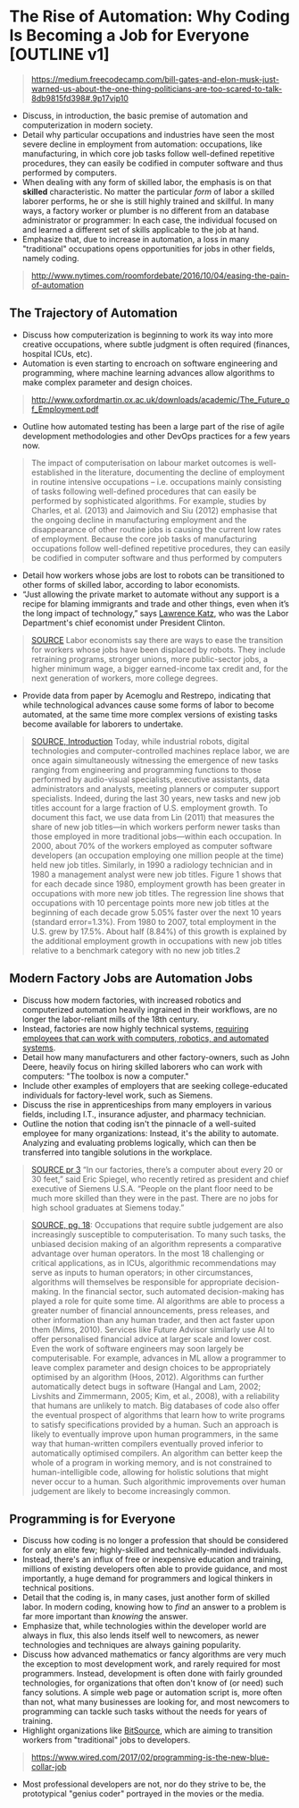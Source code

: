 # The Rise of Automation: Why Coding Is Becoming a Job for Everyone [OUTLINE v1]

> https://medium.freecodecamp.com/bill-gates-and-elon-musk-just-warned-us-about-the-one-thing-politicians-are-too-scared-to-talk-8db9815fd398#.9p17vip10

- Discuss, in introduction, the basic premise of automation and computerization in modern society.
- Detail why particular occupations and industries have seen the most severe decline in employment from automation: occupations, like manufacturing, in which core job tasks follow well-defined repetitive procedures, they can easily be codified in computer software and thus performed by computers.
- When dealing with any form of skilled labor, the emphasis is on that **skilled** characteristic.  No matter the particular _form_ of labor a skilled laborer performs, he or she is still highly trained and skillful.  In many ways, a factory worker or plumber is no different from an database administrator or programmer: In each case, the individual focused on and learned a different set of skills applicable to the job at hand.
- Emphasize that, due to increase in automation, a loss in many "traditional" occupations opens opportunities for jobs in other fields, namely coding.

> http://www.nytimes.com/roomfordebate/2016/10/04/easing-the-pain-of-automation

## The Trajectory of Automation

- Discuss how computerization is beginning to work its way into more creative occupations, where subtle judgment is often required (finances, hospital ICUs, etc).
- Automation is even starting to encroach on software engineering and programming, where machine learning advances allow algorithms to make complex parameter and design choices.
> http://www.oxfordmartin.ox.ac.uk/downloads/academic/The_Future_of_Employment.pdf
- Outline how automated testing has been a large part of the rise of agile development methodologies and other DevOps practices for a few years now.
> The impact of computerisation on labour market outcomes is well-established in the literature, documenting the decline of employment in routine intensive
occupations – i.e. occupations mainly consisting of tasks following well-defined procedures that can easily be performed by sophisticated algorithms. For example,
studies by Charles, et al. (2013) and Jaimovich and Siu (2012) emphasise that the ongoing decline in manufacturing employment and the disappearance
of other routine jobs is causing the current low rates of employment.
> Because the core job tasks of manufacturing occupations follow well-defined repetitive procedures, they can easily be codified in computer software and thus performed by computers

- Detail how workers whose jobs are lost to robots can be transitioned to other forms of skilled labor, according to labor economists.
- “Just allowing the private market to automate without any support is a recipe for blaming immigrants and trade and other things, even when it’s the long impact of technology,” says [Lawrence Katz](http://scholar.harvard.edu/lkatz/biocv), who was the Labor Department's chief economist under President Clinton.

> [SOURCE](https://www.nytimes.com/2016/12/21/upshot/the-long-term-jobs-killer-is-not-china-its-automation.html) Labor economists say there are ways to ease the transition for workers whose jobs have been displaced by robots. They include retraining programs, stronger unions, more public-sector jobs, a higher minimum wage, a bigger earned-income tax credit and, for the next generation of workers, more college degrees.

- Provide data from paper by Acemoglu and Restrepo, indicating that while technological advances cause some forms of labor to become automated, at the same time more complex versions of existing tasks become available for laborers to undertake.

> [SOURCE, Introduction](http://economics.mit.edu/files/11512) Today, while industrial robots, digital technologies and computer-controlled machines replace labor, we are once again simultaneously witnessing the emergence of new tasks ranging from engineering and programming functions to those performed by audio-visual specialists, executive assistants, data administrators and analysts, meeting planners or computer support specialists. Indeed, during the last 30 years, new tasks and new job titles account for a large fraction of U.S. employment growth. To document this fact, we use data from Lin (2011) that measures the share of new job titles—in which workers perform newer tasks than those employed in more traditional jobs—within each occupation. In 2000, about 70% of the workers employed as computer software developers (an occupation employing one million people at the time) held new job titles. Similarly, in 1990 a radiology technician and in 1980 a management analyst were new job titles. Figure 1 shows that for each decade since 1980, employment growth has been greater in occupations with more new job titles. The regression line shows that occupations with 10 percentage points more new job titles at the beginning of each decade grow 5.05% faster over the next 10 years (standard error=1.3%). From 1980 to 2007, total employment in the U.S. grew by 17.5%. About half (8.84%) of this growth is explained by the additional employment growth in occupations with new job titles relative to a benchmark category with no new job titles.2

## Modern Factory Jobs are Automation Jobs

- Discuss how modern factories, with increased robotics and computerized automation heavily ingrained in their workflows, are no longer the labor-reliant mills of the 18th century.
- Instead, factories are now highly technical systems, [requiring employees that can work with computers, robotics, and automated systems](https://www.nytimes.com/2017/01/30/education/edlife/factory-workers-college-degree-apprenticeships.html?_r=0).
- Detail how many manufacturers and other factory-owners, such as John Deere, heavily focus on hiring skilled laborers who can work with computers: "The toolbox is now a computer."
- Include other examples of employers that are seeking college-educated individuals for factory-level work, such as Siemens.
- Discuss the rise in apprenticeships from many employers in various fields, including I.T., insurance adjuster, and pharmacy technician.
- Outline the notion that coding isn't the pinnacle of a well-suited employee for many organizations: Instead, it's the ability to automate.  Analyzing and evaluating problems logically, which can then be transferred into tangible solutions in the workplace.  

> [SOURCE pr 3](https://www.nytimes.com/2017/01/30/education/edlife/factory-workers-college-degree-apprenticeships.html?_r=0) “In our factories, there’s a computer about every 20 or 30 feet,” said Eric Spiegel, who recently retired as president and chief executive of Siemens U.S.A. “People on the plant floor need to be much more skilled than they were in the past. There are no jobs for high school graduates at Siemens today.”

> [SOURCE, pg. 18](http://www.oxfordmartin.ox.ac.uk/downloads/academic/The_Future_of_Employment.pdf): Occupations that require subtle judgement are also increasingly susceptible to computerisation. To many such tasks, the unbiased decision making of an algorithm represents a comparative advantage over human operators. In the most 18 challenging or critical applications, as in ICUs, algorithmic recommendations may serve as inputs to human operators; in other circumstances, algorithms will themselves be responsible for appropriate decision-making. In the financial sector, such automated decision-making has played a role for quite some time. AI algorithms are able to process a greater number of financial announcements, press releases, and other information than any human trader, and then act faster upon them (Mims, 2010). Services like Future Advisor similarly use AI to offer personalised financial advice at larger scale and lower cost. Even the work of software engineers may soon largely be computerisable. For example, advances in ML allow a programmer to leave complex parameter and design choices to be appropriately optimised by an algorithm (Hoos, 2012). Algorithms can further automatically detect bugs in software (Hangal and Lam, 2002; Livshits and Zimmermann, 2005; Kim, et al., 2008), with a reliability that humans are unlikely to match. Big databases of code also offer the eventual prospect of algorithms that learn how to write programs to satisfy specifications provided by a human. Such an approach is likely to eventually improve upon human programmers, in the same way that human-written compilers eventually proved inferior to automatically optimised compilers. An algorithm can better keep the whole of a program in working memory, and is not constrained to human-intelligible code, allowing for holistic solutions that might never occur
to a human. Such algorithmic improvements over human judgement are likely to become increasingly common.

## Programming is for Everyone

- Discuss how coding is no longer a profession that should be considered for only an elite few; highly-skilled and technically-minded individuals.
- Instead, there's an influx of free or inexpensive education and training, millions of existing developers often able to provide guidance, and most importantly, a huge demand for programmers and logical thinkers in technical positions.
- Detail that the coding is, in many cases, just another form of skilled labor.  In modern coding, knowing how to _find_ an answer to a problem is far more important than _knowing_ the answer.
- Emphasize that, while technologies within the developer world are always in flux, this also lends itself well to newcomers, as newer technologies and techniques are always gaining popularity.
- Discuss how advanced mathematics or fancy algorithms are very much the exception to most development work, and rarely required for most programmers.  Instead, development is often done with fairly grounded technologies, for organizations that often don't know of (or need) such fancy solutions.  A simple web page or automation script is, more often than not, what many businesses are looking for, and most newcomers to programming can tackle such tasks without the needs for years of training.
- Highlight organizations like [BitSource](http://www.bitsourceky.com/), which are aiming to transition workers from "traditional" jobs to developers.
> https://www.wired.com/2017/02/programming-is-the-new-blue-collar-job
- Most professional developers are not, nor do they strive to be, the prototypical "genius coder" portrayed in the movies or the media.